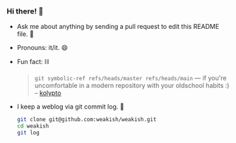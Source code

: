 ### Hi there! 👋

- Ask me about anything by sending a pull request to edit this README file. 💬

- Pronouns: it/it. 😄 

- Fun fact: ⛓️

    > `git symbolic-ref refs/heads/master refs/heads/main` — if you're uncomfortable in a modern repository with your oldschool habits :)
    > – [kolypto]

- I keep a weblog via git commit log. 📝

    ```sh
    git clone git@github.com:weakish/weakish.git
    cd weakish
    git log
    ```

[kolypto]: https://stackoverflow.com/questions/549920/is-it-possible-to-alias-a-branch-in-git#comment122569756_549949
